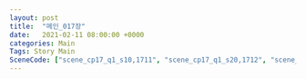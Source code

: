 ```yaml
---
layout: post
title:  "메인_017장"
date:   2021-02-11 08:00:00 +0000
categories: Main
Tags: Story Main
SceneCode: ["scene_cp17_q1_s10,1711", "scene_cp17_q1_s20,1712", "scene_cp17_q2_s10,1721", "scene_cp17_q2_s20,1722", "scene_cp17_q3_s10,1731", "scene_cp17_q3_s20,1732", "scene_cp17_q4_s10,1741", "scene_cp17_q4_s20,1742", "scene_cp17_q4_s30,1743"]
---
```

